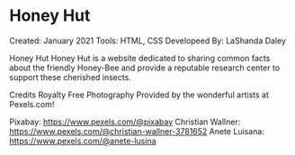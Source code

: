 # Honey Hut

Created: January 2021
Tools: HTML, CSS
Developeed By: LaShanda Daley

Honey Hut
Honey Hut is a website dedicated to sharing common facts about the
friendly Honey-Bee and provide a reputable research center to support 
these cherished insects.

Credits
Royalty Free Photography Provided by the wonderful artists at Pexels.com!

Pixabay: https://www.pexels.com/@pixabay
Christian Wallner: https://www.pexels.com/@christian-wallner-3781652
Anete Luisana: https://www.pexels.com/@anete-lusina
